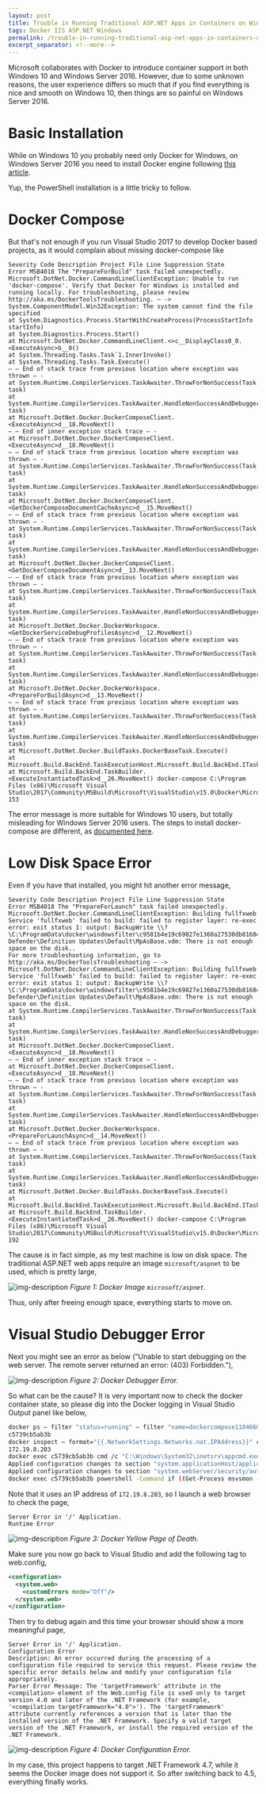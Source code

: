 ```yaml
---
layout: post
title: Trouble in Running Traditional ASP.NET Apps in Containers on Windows Server 2016
tags: Docker IIS ASP.NET Windows
permalink: /trouble-in-running-traditional-asp-net-apps-in-containers-on-windows-server-2016-43b755611337
excerpt_separator: <!--more-->
---
```

Microsoft collaborates with Docker to introduce container support in both Windows 10 and Windows Server 2016. However, due to some unknown reasons, the user experience differs so much that if you find everything is nice and smooth on Windows 10, then things are so painful on Windows Server 2016.
<!--more-->

# Basic Installation

While on Windows 10 you probably need only Docker for Windows, on Windows Server 2016 you need to install Docker engine following [this article](https://docs.docker.com/docker-ee-for-windows/install/#install-docker-ee).

Yup, the PowerShell installation is a little tricky to follow.

# Docker Compose
But that's not enough if you run Visual Studio 2017 to develop Docker based projects, as it would complain about missing docker-compose like

```
Severity Code Description Project File Line Suppression State
Error MSB4018 The "PrepareForBuild" task failed unexpectedly.
Microsoft.DotNet.Docker.CommandLineClientException: Unable to run 'docker-compose'. Verify that Docker for Windows is installed and running locally. For troubleshooting, please review http://aka.ms/DockerToolsTroubleshooting. — -> System.ComponentModel.Win32Exception: The system cannot find the file specified
at System.Diagnostics.Process.StartWithCreateProcess(ProcessStartInfo startInfo)
at System.Diagnostics.Process.Start()
at Microsoft.DotNet.Docker.CommandLineClient.<>c__DisplayClass0_0.<ExecuteAsync>b__0()
at System.Threading.Tasks.Task`1.InnerInvoke()
at System.Threading.Tasks.Task.Execute()
— — End of stack trace from previous location where exception was thrown — -
at System.Runtime.CompilerServices.TaskAwaiter.ThrowForNonSuccess(Task task)
at System.Runtime.CompilerServices.TaskAwaiter.HandleNonSuccessAndDebuggerNotification(Task task)
at Microsoft.DotNet.Docker.DockerComposeClient.<ExecuteAsync>d__18.MoveNext()
— — End of inner exception stack trace — -
at Microsoft.DotNet.Docker.DockerComposeClient.<ExecuteAsync>d__18.MoveNext()
— — End of stack trace from previous location where exception was thrown — -
at System.Runtime.CompilerServices.TaskAwaiter.ThrowForNonSuccess(Task task)
at System.Runtime.CompilerServices.TaskAwaiter.HandleNonSuccessAndDebuggerNotification(Task task)
at Microsoft.DotNet.Docker.DockerComposeClient.<GetDockerComposeDocumentCacheAsync>d__15.MoveNext()
— — End of stack trace from previous location where exception was thrown — -
at System.Runtime.CompilerServices.TaskAwaiter.ThrowForNonSuccess(Task task)
at System.Runtime.CompilerServices.TaskAwaiter.HandleNonSuccessAndDebuggerNotification(Task task)
at Microsoft.DotNet.Docker.DockerComposeClient.<GetDockerComposeDocumentAsync>d__13.MoveNext()
— — End of stack trace from previous location where exception was thrown — -
at System.Runtime.CompilerServices.TaskAwaiter.ThrowForNonSuccess(Task task)
at System.Runtime.CompilerServices.TaskAwaiter.HandleNonSuccessAndDebuggerNotification(Task task)
at Microsoft.DotNet.Docker.DockerWorkspace.<GetDockerServiceDebugProfilesAsync>d__12.MoveNext()
— — End of stack trace from previous location where exception was thrown — -
at System.Runtime.CompilerServices.TaskAwaiter.ThrowForNonSuccess(Task task)
at System.Runtime.CompilerServices.TaskAwaiter.HandleNonSuccessAndDebuggerNotification(Task task)
at Microsoft.DotNet.Docker.DockerWorkspace.<PrepareForBuildAsync>d__13.MoveNext()
— — End of stack trace from previous location where exception was thrown — -
at System.Runtime.CompilerServices.TaskAwaiter.ThrowForNonSuccess(Task task)
at System.Runtime.CompilerServices.TaskAwaiter.HandleNonSuccessAndDebuggerNotification(Task task)
at Microsoft.DotNet.Docker.BuildTasks.DockerBaseTask.Execute()
at Microsoft.Build.BackEnd.TaskExecutionHost.Microsoft.Build.BackEnd.ITaskExecutionHost.Execute()
at Microsoft.Build.BackEnd.TaskBuilder.<ExecuteInstantiatedTask>d__26.MoveNext() docker-compose C:\Program Files (x86)\Microsoft Visual Studio\2017\Community\MSBuild\Microsoft\VisualStudio\v15.0\Docker\Microsoft.VisualStudio.Docker.Compose.targets 153
```

The error message is more suitable for Windows 10 users, but totally misleading for Windows Server 2016 users. The steps to install docker-compose are different, as [documented here](https://docs.docker.com/compose/install/).

# Low Disk Space Error

Even if you have that installed, you might hit another error message,

```
Severity Code Description Project File Line Suppression State
Error MSB4018 The "PrepareForLaunch" task failed unexpectedly.
Microsoft.DotNet.Docker.CommandLineClientException: Building fullfxweb
Service 'fullfxweb' failed to build: failed to register layer: re-exec error: exit status 1: output: BackupWrite \\?\C:\ProgramData\docker\windowsfilter\c9581b4e19c69827e1360a27530db816849bbc0ee0345f5503dd2765ba2313d4\Files\ProgramData\Microsoft\Windows Defender\Definition Updates\Default\MpAsBase.vdm: There is not enough space on the disk..
For more troubleshooting information, go to http://aka.ms/DockerToolsTroubleshooting — -> Microsoft.DotNet.Docker.CommandLineClientException: Building fullfxweb
Service 'fullfxweb' failed to build: failed to register layer: re-exec error: exit status 1: output: BackupWrite \\?\C:\ProgramData\docker\windowsfilter\c9581b4e19c69827e1360a27530db816849bbc0ee0345f5503dd2765ba2313d4\Files\ProgramData\Microsoft\Windows Defender\Definition Updates\Default\MpAsBase.vdm: There is not enough space on the disk.
at System.Runtime.CompilerServices.TaskAwaiter.ThrowForNonSuccess(Task task)
at System.Runtime.CompilerServices.TaskAwaiter.HandleNonSuccessAndDebuggerNotification(Task task)
at Microsoft.DotNet.Docker.DockerComposeClient.<ExecuteAsync>d__18.MoveNext()
— — End of inner exception stack trace — -
at Microsoft.DotNet.Docker.DockerComposeClient.<ExecuteAsync>d__18.MoveNext()
— — End of stack trace from previous location where exception was thrown — -
at System.Runtime.CompilerServices.TaskAwaiter.ThrowForNonSuccess(Task task)
at System.Runtime.CompilerServices.TaskAwaiter.HandleNonSuccessAndDebuggerNotification(Task task)
at Microsoft.DotNet.Docker.DockerWorkspace.<PrepareForLaunchAsync>d__14.MoveNext()
— — End of stack trace from previous location where exception was thrown — -
at System.Runtime.CompilerServices.TaskAwaiter.ThrowForNonSuccess(Task task)
at System.Runtime.CompilerServices.TaskAwaiter.HandleNonSuccessAndDebuggerNotification(Task task)
at Microsoft.DotNet.Docker.BuildTasks.DockerBaseTask.Execute()
at Microsoft.Build.BackEnd.TaskExecutionHost.Microsoft.Build.BackEnd.ITaskExecutionHost.Execute()
at Microsoft.Build.BackEnd.TaskBuilder.<ExecuteInstantiatedTask>d__26.MoveNext() docker-compose C:\Program Files (x86)\Microsoft Visual Studio\2017\Community\MSBuild\Microsoft\VisualStudio\v15.0\Docker\Microsoft.VisualStudio.Docker.Compose.targets 192
```

The cause is in fact simple, as my test machine is low on disk space. The traditional ASP.NET web apps require an image `microsoft/aspnet` to be used, which is pretty large,

![img-description](/images/microsoft-aspnet-docker-image.png)
_Figure 1: Docker Image `microsoft/aspnet`._

Thus, only after freeing enough space, everything starts to move on.

# Visual Studio Debugger Error

Next you might see an error as below ("Unable to start debugging on the web server. The remote server returned an error: (403) Forbidden."),

![img-description](/images/vs-docker-error.png)
_Figure 2: Docker Debugger Error._

So what can be the cause? It is very important now to check the docker container state, so please dig into the Docker logging in Visual Studio Output panel like below,

``` bash
docker ps — filter "status=running" — filter "name=dockercompose1104660429_fullfxweb_" — format {{.ID}} -n 1
c5739cb5ab3b
docker inspect — format="{{.NetworkSettings.Networks.nat.IPAddress}}" c5739cb5ab3b
172.19.8.203
docker exec c5739cb5ab3b cmd /c "C:\Windows\System32\inetsrv\appcmd.exe set config -section:system.applicationHost/applicationPools /[name='DefaultAppPool'].processModel.identityType:LocalSystem /commit:apphost & C:\Windows\System32\inetsrv\appcmd.exe set config -section:system.webServer/security/authentication/anonymousAuthentication /userName: /commit:apphost"
Applied configuration changes to section "system.applicationHost/applicationPools" for "MACHINE/WEBROOT/APPHOST" at configuration commit path "MACHINE/WEBROOT/APPHOST"
Applied configuration changes to section "system.webServer/security/authentication/anonymousAuthentication" for "MACHINE/WEBROOT/APPHOST" at configuration commit path "MACHINE/WEBROOT/APPHOST"
docker exec c5739cb5ab3b powershell -Command if ((Get-Process msvsmon -ErrorAction SilentlyContinue).Count -eq 0) { Start-Process C:\msvsmon\x64\msvsmon.exe -ArgumentList /noauth, /anyuser, /silent, /nostatus, /noclrwarn, /nosecuritywarn, /nofirewallwarn, /nowowwarn, /timeout:2147483646}
```

Note that it uses an IP address of `172.19.8.203`, so I launch a web browser to check the page,

```
Server Error in '/' Application.
Runtime Error
```

![img-description](/images/vs-docker-error-2.png)
_Figure 3: Docker Yellow Page of Death._

Make sure you now go back to Visual Studio and add the following tag to web.config,

``` xml
<configuration>
  <system.web>
    <customErrors mode="Off"/>
  </system.web>
</configuration>
```

Then try to debug again and this time your browser should show a more meaningful page,

```
Server Error in '/' Application.
Configuration Error
Description: An error occurred during the processing of a configuration file required to service this request. Please review the specific error details below and modify your configuration file appropriately.
Parser Error Message: The 'targetFramework' attribute in the <compilation> element of the Web.config file is used only to target version 4.0 and later of the .NET Framework (for example, '<compilation targetFramework="4.0">'). The 'targetFramework' attribute currently references a version that is later than the installed version of the .NET Framework. Specify a valid target version of the .NET Framework, or install the required version of the .NET Framework.
```

![img-description](/images/vs-docker-error-3.png)
_Figure 4: Docker Configuration Error._

In my case, this project happens to target .NET Framework 4.7, while it seems the Docker image does not support it. So after switching back to 4.5, everything finally works.
